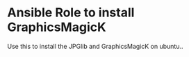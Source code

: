 Ansible Role to install GraphicsMagicK
======================================

Use this to install the JPGlib and GraphicsMagicK on ubuntu..
